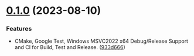 # [0.1.0](https://github.com/kaijurgeit/TinyEngine/compare/v0.0.0...v0.1.0) (2023-08-10)


### Features

* CMake, Google Test, Windows MSVC2022 x64 Debug/Release Support and CI for Build, Test and Release. ([933d666](https://github.com/kaijurgeit/TinyEngine/commit/933d666d4792f7205b5816290ae85e3a40e1d4e9))
